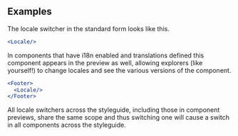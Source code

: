 ## Examples

The locale switcher in the standard form looks like this.

```jsx { "props": { "className": "no-i18n" } }
<Locale/>
``` 

In components that have i18n enabled and translations defined this component
appears in the preview as well, allowing explorers (like yourself!) to change 
locales and see the various versions of the component.

```jsx
<Footer>
  <Locale/>
</Footer>
```

All locale switchers across the styleguide, including those in component 
previews, share the same scope and thus switching one will cause a switch in all
components across the styleguide.
